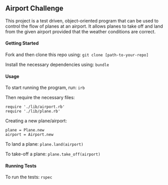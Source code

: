 ## Airport Challenge ###

This project is a test driven, object-oriented program that can be used to control the flow of planes at an airport. It allows planes to take off and land from the given airport provided that the weather conditions are correct.

#### Getting Started ####

Fork and then clone this repo using:
`git clone [path-to-your-repo]`

Install the necessary dependencies using:
`bundle`

#### Usage ####

To start running the program, run:
`irb`

Then require the necessary files:
```
require './lib/airport.rb'
require './lib/plane.rb'
```

Creating a new plane/airport:
```
plane = Plane.new
airport = Airport.new
```

To land a plane:
`plane.land(airport)`

To take-off a plane:
`plane.take_off(airport)`

#### Running Tests ####

To run the tests:
`rspec`
